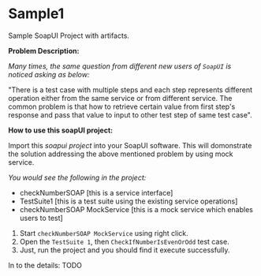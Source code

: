# Sample1

Sample SoapUI Project with artifacts.

**Problem Description:**

_Many times, the same question from different new users of `SoapUI` is noticed asking as below:_

"There is a test case with multiple steps and each step represents different operation either from the same service or from different service. The common problem is that how to retrieve certain value from first step's response and pass that value to input to other test step of same test case". 

**How to use this soapUI project:**

Import this _soapui project_ into your SoapUI software. This will domonstrate the solution addressing the above mentioned problem by using mock service. 

_You would see the following in the project:_
- checkNumberSOAP [this is a service interface]
- TestSuite1 [this is a test suite using the existing service operations]
- checkNumberSOAP MockService [this is a mock service which enables users to test]

1. Start `checkNumberSOAP MockService` using right click.
2. Open the `TestSuite 1`, then `CheckIfNumberIsEvenOrOdd` test case.
3. Just, run the project and you should find it execute successfully.

In to the details:
TODO
